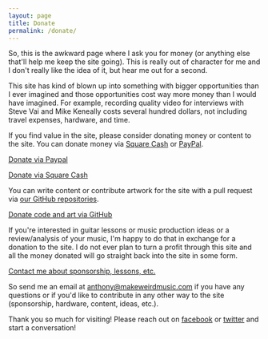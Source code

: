```yaml
---
layout: page
title: Donate
permalink: /donate/
---
```

So, this is the awkward page where I ask you for money (or anything else that'll help me keep the site going). This is really out of character for me and I don't really like the idea of it, but hear me out for a second.

This site has kind of blown up into something with bigger opportunities than I ever imagined and those opportunities cost way more money than I would have imagined. For example, recording quality video for interviews with Steve Vai and Mike Keneally costs several hundred dollars, not including travel expenses, hardware, and time.

If you find value in the site, please consider donating money or content to the site. You can donate money via [Square Cash](http://cash.me/$MakeWeirdMusic) or [PayPal](http://paypal.me/MakeWeirdMusic).

<a href="http://paypal.me/MakeWeirdMusic" class="donation-icon"><i class="fa fa-paypal"></i> Donate via Paypal</a>

<a class="donation-icon" href="http://cash.me/$MakeWeirdMusic"><i class="fa fa-square"></i> Donate via Square Cash</a>

You can write content or contribute artwork for the site with a pull request via [our GitHub repositories](http://github.com/MakeWeirdMusic).

<a class="donation-icon" href="http://github.com/MakeWeirdMusic"><i class="fa fa-github-square"></i> Donate code and art via GitHub</a>

If you're interested in guitar lessons or music production ideas or a review/analysis of your music, I'm happy to do that in exchange for a donation to the site. I do not ever plan to turn a profit through this site and all the money donated will go straight back into the site in some form.

<a class="donation-icon" href="#"><i class="fa fa-envelope"></i> Contact me about sponsorship, lessons, etc.</a>

So send me an email at anthony@makeweirdmusic.com if you have any questions or if you'd like to contribute in any other way to the site (sponsorship, hardware, content, ideas, etc.).

Thank you so much for visiting! Please reach out on [facebook](http://facebook.com/MakeWeirdMusic) or [twitter](http://twitter.com/MakeWeirdMusic) and start a conversation!
